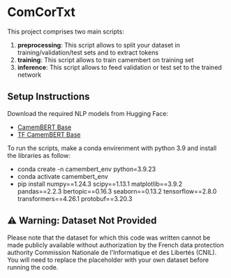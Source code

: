 # ComCorTxt

This project comprises two main scripts:

1. **preprocessing**: This script allows to split your dataset in training/validation/test sets and to extract tokens
2. **training**: This script allows to train camembert on training set
3. **inference**: This script allows to feed validation or test set to the trained network

## Setup Instructions

Download the required NLP models from Hugging Face:

- [CamemBERT Base](https://huggingface.co/almanach/camembert-base)
- [TF CamemBERT Base](https://huggingface.co/jplu/tf-camembert-base)

To run the scripts, make a conda envirenment with python 3.9 and install the libraries as follow:

* conda create -n camembert_env python=3.9.23
* conda activate camembert_env
* pip install numpy==1.24.3 scipy==1.13.1 matplotlib==3.9.2 pandas==2.2.3 bertopic==0.16.3 seaborn==0.13.2 tensorflow==2.8.0   transformers==4.26.1 protobuf==3.20.3



## ⚠️ Warning: Dataset Not Provided

Please note that the dataset for which this code was written cannot be made publicly available without authorization by the French data protection authority Commission Nationale de l'Informatique et des Libertés (CNIL). You will need to replace the placeholder with your own dataset before running the code.
